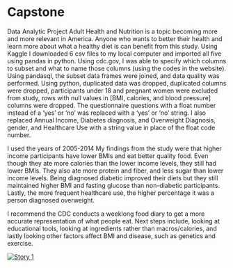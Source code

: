 # Capstone
Data Analytic Project
Adult Health and Nutrition is a topic becoming more and more relevant in America. Anyone who wants to better their health and learn more about what a healthy diet is can benefit from this study. Using Kaggle I downloaded 6 csv files to my local computer and imported all five using pandas in python. Using cdc.gov, I was able to specify which columns to subset and what to name those columns (using the codes in the website). Using pandasql, the subset data frames were joined, and data quality was performed. Using python, duplicated data was dropped, duplicated columns were dropped, participants under 18 and pregnant women were excluded from study, rows with null values in [BMI, calories, and blood pressure] columns were dropped. The questionnaire questions with a float number instead of a ‘yes’ or ‘no’ was replaced with a ‘yes’ or ‘no’ string. I also replaced Annual Income, Diabetes diagnosis, and Overweight Diagnosis, gender, and Healthcare Use with a string value in place of the float code number.

I used the years of 2005-2014 My findings from the study were that higher income participants have lower BMIs and eat better quality food. Even though they ate more calories than the lower income levels, they still had lower BMIs. They also ate more protein and fiber, and less sugar than lower income levels. Being diagnosed diabetic improved their diets but they still maintained higher BMI and fasting glucose than non-diabetic participants. Lastly, the more frequent healthcare use, the higher percentage it was a person diagnosed overweight. 

I recommend the CDC conducts a weeklong food diary to get a more accurate representation of what people eat. Next steps include, looking at educational tools, looking at ingredients rather than macros/calories, and lastly looking other factors affect BMI and disease, such as genetics and exercise. 

<div class='tableauPlaceholder' id='viz1685484054317' style='position: relative'><noscript><a href='#'><img alt='Story 1 ' src='https:&#47;&#47;public.tableau.com&#47;static&#47;images&#47;YQ&#47;YQHGJT2R9&#47;1_rss.png' style='border: none' /></a></noscript><object class='tableauViz'  style='display:none;'><param name='host_url' value='https%3A%2F%2Fpublic.tableau.com%2F' /> <param name='embed_code_version' value='3' /> <param name='path' value='shared&#47;YQHGJT2R9' /> <param name='toolbar' value='yes' /><param name='static_image' value='https:&#47;&#47;public.tableau.com&#47;static&#47;images&#47;YQ&#47;YQHGJT2R9&#47;1.png' /> <param name='animate_transition' value='yes' /><param name='display_static_image' value='yes' /><param name='display_spinner' value='yes' /><param name='display_overlay' value='yes' /><param name='display_count' value='yes' /><param name='language' value='en-US' /></object></div>                <script type='text/javascript'>                    var divElement = document.getElementById('viz1685484054317');                    var vizElement = divElement.getElementsByTagName('object')[0];                    vizElement.style.width='1300px';vizElement.style.height='927px';                    var scriptElement = document.createElement('script');                    scriptElement.src = 'https://public.tableau.com/javascripts/api/viz_v1.js';                    vizElement.parentNode.insertBefore(scriptElement, vizElement);                </script>
